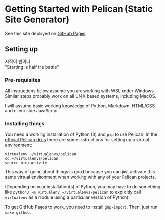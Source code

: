 # Getting Started with Pelican (Static Site Generator)

See this site deployed on [GitHub
Pages](https://captainalan.github.io/pelican-test/).

## Setting up

시작이 빈이다  
"Starting is half the battle"

### Pre-requisites

All instructions below assume you are working with WSL under Windows.
Similar steps probably work on all UNIX based systems, including MacOS.

I will assume basic working knowledge of Python, Markdown, HTML/CSS and client
side JavaScript.

### Installing things

You need a working installation of Python (3) and `pip` to use Pelican. In the
[official Pelican docs](http://docs.getpelican.com/en/3.6.3/install.html) there
are some instructions for setting up a virtual environment:

    virtualenv ~/virtualenvs/pelican
    cd ~/virtualenvs/pelican
    source bin/activate

This way of going about things is good because you can just activate this same
virtual environment when working with any of your Pelican projects.

(Depending on your installation(s) of Python, you may have to do something like
`python3 -m virtualenv ~/virtualenvs/pelican` to explicitly call `virtualenv` as
a module using a particular version of Python)

To get GitHub Pages to work, you need to install `ghp-import`.
Then, just run `make github`.
